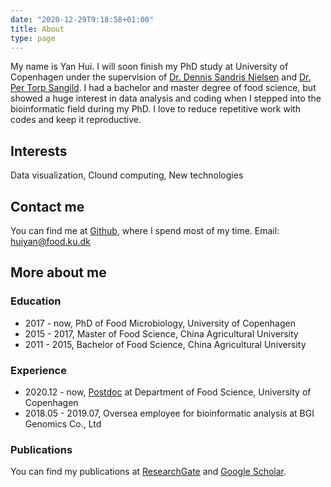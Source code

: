 ```yaml
---
date: "2020-12-29T9:18:58+01:00"
title: About
type: page
---
```


My name is Yan Hui. I will soon finish my PhD study at University of Copenhagen under the supervision of [Dr. Dennis Sandris Nielsen](https://food.ku.dk/english/staff/?pure=en%2Fpersons%2Fdennis-sandris-nielsen(08539a0e-05f4-454e-ad2a-de195363dbd1)%2Factivities.html) and [Dr. Per Torp Sangild](https://ivh.ku.dk/english/employees/?pure=en%2Fpersons%2Fper-torp-sangild(d0225a7f-ad88-418d-8660-bff37f7358d9)%2Fdownloads.html). I had a bachelor and master degree of food science, but showed a huge interest in data analysis and coding when I stepped into the bioinformatic field during my PhD. I love to reduce repetitive work with codes and keep it reproductive. 

## Interests
Data visualization, Clound computing, New technologies

## Contact me
You can find me at [Github](https://github.com/yanhui09), where I spend most of my time. Email: huiyan@food.ku.dk

## More about me 
### Education

- 2017 - now, PhD of Food Microbiology, University of Copenhagen 
- 2015 - 2017, Master of Food Science, China Agricultural University 
- 2011 - 2015, Bachelor of Food Science, China Agricultural University 

### Experience

- 2020.12 - now, [Postdoc](https://food.ku.dk/english/staff/?pure=en/persons/604681) at Department of Food Science, University of Copenhagen
- 2018.05 - 2019.07, Oversea employee for bioinformatic analysis at BGI Genomics Co., Ltd

### Publications
You can find my publications at [ResearchGate](https://www.researchgate.net/profile/Yan_Hui4) and [Google Scholar](https://scholar.google.com/citations?user=BJ5H46gAAAAJ&hl=en).




